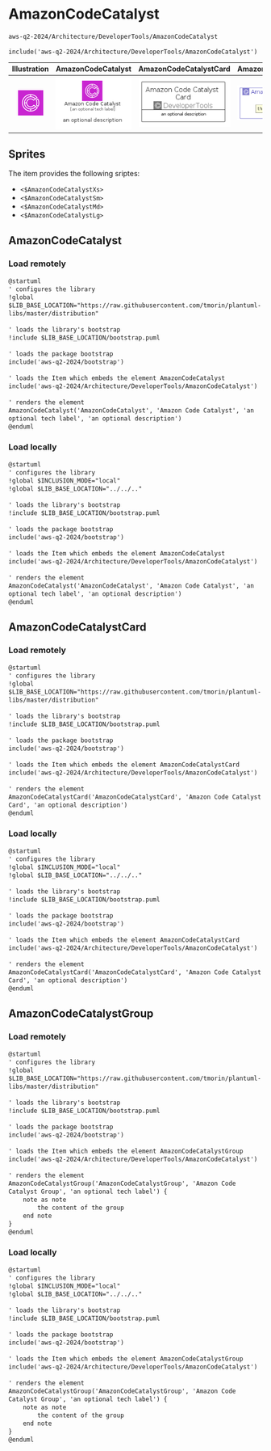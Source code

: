 # AmazonCodeCatalyst


```text
aws-q2-2024/Architecture/DeveloperTools/AmazonCodeCatalyst
```

```text
include('aws-q2-2024/Architecture/DeveloperTools/AmazonCodeCatalyst')
```



| Illustration | AmazonCodeCatalyst | AmazonCodeCatalystCard | AmazonCodeCatalystGroup |
| :---: | :---: | :---: | :---: |
| ![illustration for Illustration](../../../aws-q2-2024/Architecture/DeveloperTools/AmazonCodeCatalyst.png) | ![illustration for AmazonCodeCatalyst](../../../aws-q2-2024/Architecture/DeveloperTools/AmazonCodeCatalyst.Local.png) | ![illustration for AmazonCodeCatalystCard](../../../aws-q2-2024/Architecture/DeveloperTools/AmazonCodeCatalystCard.Local.png) | ![illustration for AmazonCodeCatalystGroup](../../../aws-q2-2024/Architecture/DeveloperTools/AmazonCodeCatalystGroup.Local.png) |



## Sprites
The item provides the following sriptes:

- `<$AmazonCodeCatalystXs>`
- `<$AmazonCodeCatalystSm>`
- `<$AmazonCodeCatalystMd>`
- `<$AmazonCodeCatalystLg>`





## AmazonCodeCatalyst

### Load remotely
```plantuml
@startuml
' configures the library
!global $LIB_BASE_LOCATION="https://raw.githubusercontent.com/tmorin/plantuml-libs/master/distribution"

' loads the library's bootstrap
!include $LIB_BASE_LOCATION/bootstrap.puml

' loads the package bootstrap
include('aws-q2-2024/bootstrap')

' loads the Item which embeds the element AmazonCodeCatalyst
include('aws-q2-2024/Architecture/DeveloperTools/AmazonCodeCatalyst')

' renders the element
AmazonCodeCatalyst('AmazonCodeCatalyst', 'Amazon Code Catalyst', 'an optional tech label', 'an optional description')
@enduml
```

### Load locally
```plantuml
@startuml
' configures the library
!global $INCLUSION_MODE="local"
!global $LIB_BASE_LOCATION="../../.."

' loads the library's bootstrap
!include $LIB_BASE_LOCATION/bootstrap.puml

' loads the package bootstrap
include('aws-q2-2024/bootstrap')

' loads the Item which embeds the element AmazonCodeCatalyst
include('aws-q2-2024/Architecture/DeveloperTools/AmazonCodeCatalyst')

' renders the element
AmazonCodeCatalyst('AmazonCodeCatalyst', 'Amazon Code Catalyst', 'an optional tech label', 'an optional description')
@enduml
```

## AmazonCodeCatalystCard

### Load remotely
```plantuml
@startuml
' configures the library
!global $LIB_BASE_LOCATION="https://raw.githubusercontent.com/tmorin/plantuml-libs/master/distribution"

' loads the library's bootstrap
!include $LIB_BASE_LOCATION/bootstrap.puml

' loads the package bootstrap
include('aws-q2-2024/bootstrap')

' loads the Item which embeds the element AmazonCodeCatalystCard
include('aws-q2-2024/Architecture/DeveloperTools/AmazonCodeCatalyst')

' renders the element
AmazonCodeCatalystCard('AmazonCodeCatalystCard', 'Amazon Code Catalyst Card', 'an optional description')
@enduml
```

### Load locally
```plantuml
@startuml
' configures the library
!global $INCLUSION_MODE="local"
!global $LIB_BASE_LOCATION="../../.."

' loads the library's bootstrap
!include $LIB_BASE_LOCATION/bootstrap.puml

' loads the package bootstrap
include('aws-q2-2024/bootstrap')

' loads the Item which embeds the element AmazonCodeCatalystCard
include('aws-q2-2024/Architecture/DeveloperTools/AmazonCodeCatalyst')

' renders the element
AmazonCodeCatalystCard('AmazonCodeCatalystCard', 'Amazon Code Catalyst Card', 'an optional description')
@enduml
```

## AmazonCodeCatalystGroup

### Load remotely
```plantuml
@startuml
' configures the library
!global $LIB_BASE_LOCATION="https://raw.githubusercontent.com/tmorin/plantuml-libs/master/distribution"

' loads the library's bootstrap
!include $LIB_BASE_LOCATION/bootstrap.puml

' loads the package bootstrap
include('aws-q2-2024/bootstrap')

' loads the Item which embeds the element AmazonCodeCatalystGroup
include('aws-q2-2024/Architecture/DeveloperTools/AmazonCodeCatalyst')

' renders the element
AmazonCodeCatalystGroup('AmazonCodeCatalystGroup', 'Amazon Code Catalyst Group', 'an optional tech label') {
    note as note
        the content of the group
    end note
}
@enduml
```

### Load locally
```plantuml
@startuml
' configures the library
!global $INCLUSION_MODE="local"
!global $LIB_BASE_LOCATION="../../.."

' loads the library's bootstrap
!include $LIB_BASE_LOCATION/bootstrap.puml

' loads the package bootstrap
include('aws-q2-2024/bootstrap')

' loads the Item which embeds the element AmazonCodeCatalystGroup
include('aws-q2-2024/Architecture/DeveloperTools/AmazonCodeCatalyst')

' renders the element
AmazonCodeCatalystGroup('AmazonCodeCatalystGroup', 'Amazon Code Catalyst Group', 'an optional tech label') {
    note as note
        the content of the group
    end note
}
@enduml
```

